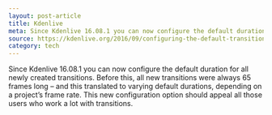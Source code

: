 ```yaml
---
layout: post-article
title: Kdenlive
meta: Since Kdenlive 16.08.1 you can now configure the default duration for all newly created transitions.
source: https://kdenlive.org/2016/09/configuring-the-default-transition-duration/
category: tech
---
```


Since Kdenlive 16.08.1 you can now configure the default duration for all newly created transitions. Before this, all new transitions were always 65 frames long – and this translated to varying default durations, depending on a project’s frame rate. This new configuration option should appeal all those users who work a lot with transitions.